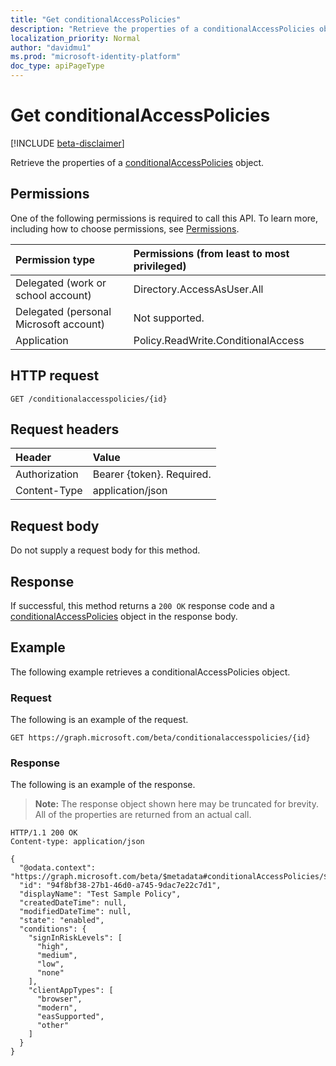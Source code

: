 ```yaml
---
title: "Get conditionalAccessPolicies"
description: "Retrieve the properties of a conditionalAccessPolicies object."
localization_priority: Normal
author: "davidmu1"
ms.prod: "microsoft-identity-platform"
doc_type: apiPageType
---
```


# Get conditionalAccessPolicies

[!INCLUDE [beta-disclaimer](../../includes/beta-disclaimer.md)]

Retrieve the properties of a [conditionalAccessPolicies](../resources/conditionalaccesspolicies.md) object.

## Permissions

One of the following permissions is required to call this API. To learn more, including how to choose permissions, see [Permissions](/graph/permissions-reference).

| Permission type | Permissions (from least to most privileged) |
|:--------------- |:------------------------------------------- |
| Delegated (work or school account) | Directory.AccessAsUser.All |
| Delegated (personal Microsoft account) | Not supported. |
| Application | Policy.ReadWrite.ConditionalAccess |

## HTTP request

<!-- { "blockType": "ignored" } -->
```http
GET /conditionalaccesspolicies/{id}
```

## Request headers

| Header | Value |
|:------ |:----- |
| Authorization  | Bearer {token}. Required.  |
| Content-Type  | application/json  |

## Request body

Do not supply a request body for this method.

## Response

If successful, this method returns a `200 OK` response code and a [conditionalAccessPolicies](../resources/ConditionalAccessPolicies.md) object in the response body.

## Example

The following example retrieves a conditionalAccessPolicies object.

### Request

The following is an example of the request.

```http
GET https://graph.microsoft.com/beta/conditionalaccesspolicies/{id}
```

### Response

The following is an example of the response. 

> **Note:** The response object shown here may be truncated for brevity. All of the properties are returned from an actual call.

```http
HTTP/1.1 200 OK
Content-type: application/json

{
  "@odata.context": "https://graph.microsoft.com/beta/$metadata#conditionalAccessPolicies/$entity",
  "id": "94f8bf38-27b1-46d0-a745-9dac7e22c7d1",
  "displayName": "Test Sample Policy",
  "createdDateTime": null,
  "modifiedDateTime": null,
  "state": "enabled",
  "conditions": {
    "signInRiskLevels": [
      "high",
      "medium",
      "low",
      "none"
    ],
    "clientAppTypes": [
      "browser",
      "modern",
      "easSupported",
      "other"
    ]
  }
}
```

<!-- uuid: 8fcb5dbc-d5aa-4681-8e31-b001d5168d79
2015-10-25 14:57:30 UTC -->
<!--
{
  "type": "#page.annotation",
  "description": "Get conditionalAccessPolicies",
  "keywords": "",
  "section": "documentation",
  "tocPath": "",
  "suppressions": [
  ]
}
-->